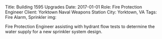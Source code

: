 Title: Building 1595 Upgrades 
Date: 2017-01-01
Role: Fire Protection Engineer
Client: Yorktown Naval Weapons Station
City: Yorktown, VA 
Tags: Fire Alarm, Sprinkler
img: 

Fire Protection Engineer assisting with hydrant flow tests to determine the water supply for a new sprinkler system design.

